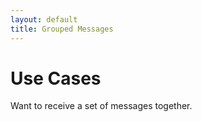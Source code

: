 ```yaml
---
layout: default
title: Grouped Messages
---
```


# Use Cases

Want to receive a set of messages together. 


